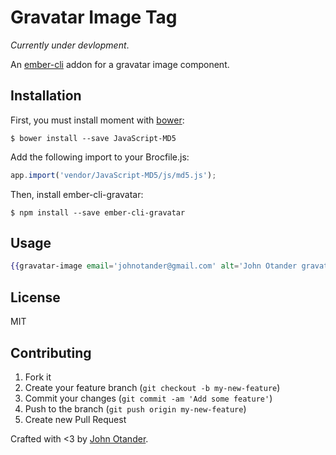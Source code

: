 # Gravatar Image Tag

_Currently under devlopment_.

An [ember-cli](http://ember-cli.com) addon for a gravatar image component.

## Installation

First, you must install moment with [bower](http://bower.io):

```
$ bower install --save JavaScript-MD5
```

Add the following import to your Brocfile.js:

```js
app.import('vendor/JavaScript-MD5/js/md5.js');
```

Then, install ember-cli-gravatar:

```
$ npm install --save ember-cli-gravatar
```

## Usage

```hbs
{{gravatar-image email='johnotander@gmail.com' alt='John Otander gravatar'}}
```

## License

MIT

## Contributing

1. Fork it
2. Create your feature branch (`git checkout -b my-new-feature`)
3. Commit your changes (`git commit -am 'Add some feature'`)
4. Push to the branch (`git push origin my-new-feature`)
5. Create new Pull Request

Crafted with <3 by [John Otander](http://johnotander.com).
